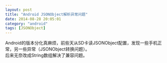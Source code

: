 ```yaml
---
layout: post
title: "Android JSONObject解析异常问题"
date: 2014-08-28 20:05:01
category: "android"
tags: [JSONObject]
---
```

Android的版本分化真麻烦，前些天从SD卡读JSONObject配置，发现一些手机正常，另一些异常（JSONObject转换问题）。  
后来无奈改成String数组解决了兼容问题。  
